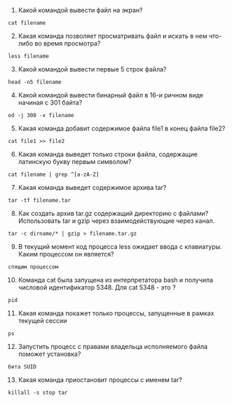 1. Какой командой вывести файл на экран?
```
cat filename
```
2. Какая команда позволяет просматривать файл и искать в нем что-либо во время просмотра?
```
less filename
```
3. Какой командой вывести первые 5 строк файла?
```
head -n5 filename
```
4. Какой командой вывести бинарный файл в 16-и ричном виде начиная с 301 байта? 
```
od -j 300 -x filename
```
5. Какая команда добавит содержимое файла file1 в конец файла file2?
```
cat file1 >> file2
```
6. Какая команда выведет только строки файла, содержащие латинскую букву первым символом?
```
cat filename | grep ^[a-zA-Z]
```
7. Какая команда выведет содержимое архива tar?  
```
tar -tf filename.tar
```
8. Как создать архив tar.gz содержащий директорию с файлами? Использовать tar и gzip через взаимодействующие через канал.
```
tar -c dirname/* | gzip > filename.tar.gz
```
9. В текущий момент код процесса less ожидает ввода с клавиатуры. Каким процессом он является?
```
спящим процессом
```
10. Команда cat была запущена из интерпретатора bash и получила числовой идентификатор 5348. Для cat 5348 - это ?
```
pid
```
11. Какая команда покажет только процессы, запущенные в рамках текущей сессии 
```
ps
```
12. Запустить процесс с правами владельца исполняемого файла поможет установка?
```
бита SUID
```
13. Какая команда приостановит процессы с именем tar?
```
killall -s stop tar
```

